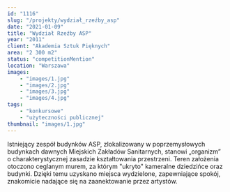 ```yaml
---
id: "1116"
slug: "/projekty/wydział_rzeźby_asp"
date: "2021-01-09"
title: "Wydział Rzeźby ASP"
year: "2011"
client: "Akademia Sztuk Pięknych"
area: "2 300 m2"
status: "competitionMention"
location: "Warszawa"
images: 
    - "images/1.jpg"
    - "images/2.jpg"
    - "images/3.jpg"
    - "images/4.jpg"    
tags: 
    - "konkursowe"
    - "użyteczności publicznej"
thumbnail: "images/1.jpg"
---
```

Istniejący zespół budynków ASP, zlokalizowany w&nbsp;poprzemysłowych budynkach dawnych Miejskich Zakładów Sanitarnych, stanowi „organizm” o&nbsp;charakterystycznej zasadzie kształtowania przestrzeni. Teren założenia otoczono ceglanym murem, za którym "ukryto" kameralne dziedzińce oraz budynki. Dzięki temu uzyskano miejsca wydzielone, zapewniające spokój, znakomicie nadające się na zaanektowanie przez artystów.
